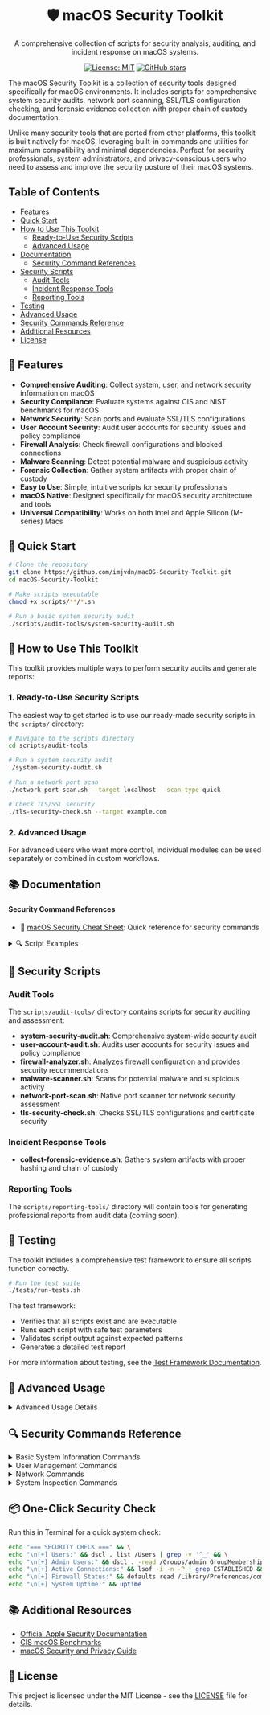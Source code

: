 <div align="center">
  <h1>🛡️ macOS Security Toolkit</h1>
  <p>A comprehensive collection of scripts for security analysis, auditing, and incident response on macOS systems.</p>
  
  [![License: MIT](https://img.shields.io/badge/License-MIT-yellow.svg)](https://opensource.org/licenses/MIT)
  [![GitHub stars](https://img.shields.io/github/stars/imjvdn/macOS-Security-Toolkit?style=social)](https://github.com/imjvdn/macOS-Security-Toolkit/stargazers)
</div>

The macOS Security Toolkit is a collection of security tools designed specifically for macOS environments. It includes scripts for comprehensive system security audits, network port scanning, SSL/TLS configuration checking, and forensic evidence collection with proper chain of custody documentation.

Unlike many security tools that are ported from other platforms, this toolkit is built natively for macOS, leveraging built-in commands and utilities for maximum compatibility and minimal dependencies. Perfect for security professionals, system administrators, and privacy-conscious users who need to assess and improve the security posture of their macOS systems.

## Table of Contents

- [Features](#-features)
- [Quick Start](#-quick-start)
- [How to Use This Toolkit](#-how-to-use-this-toolkit)
  - [Ready-to-Use Security Scripts](#1-ready-to-use-security-scripts)
  - [Advanced Usage](#2-advanced-usage)
- [Documentation](#-documentation)
  - [Security Command References](#security-command-references)
- [Security Scripts](#-security-scripts)
  - [Audit Tools](#audit-tools)
  - [Incident Response Tools](#incident-response-tools)
  - [Reporting Tools](#reporting-tools)
- [Testing](#-testing)
- [Advanced Usage](#-advanced-usage)
- [Security Commands Reference](#-security-commands-reference)
- [Additional Resources](#-additional-resources)
- [License](#-license)

## 🎯 Features

- **Comprehensive Auditing**: Collect system, user, and network security information on macOS
- **Security Compliance**: Evaluate systems against CIS and NIST benchmarks for macOS
- **Network Security**: Scan ports and evaluate SSL/TLS configurations
- **User Account Security**: Audit user accounts for security issues and policy compliance
- **Firewall Analysis**: Check firewall configurations and blocked connections
- **Malware Scanning**: Detect potential malware and suspicious activity
- **Forensic Collection**: Gather system artifacts with proper chain of custody
- **Easy to Use**: Simple, intuitive scripts for security professionals
- **macOS Native**: Designed specifically for macOS security architecture and tools
- **Universal Compatibility**: Works on both Intel and Apple Silicon (M-series) Macs

## 🚀 Quick Start

```bash
# Clone the repository
git clone https://github.com/imjvdn/macOS-Security-Toolkit.git
cd macOS-Security-Toolkit

# Make scripts executable
chmod +x scripts/**/*.sh

# Run a basic system security audit
./scripts/audit-tools/system-security-audit.sh
```

## 💼 How to Use This Toolkit

This toolkit provides multiple ways to perform security audits and generate reports:

### 1. Ready-to-Use Security Scripts

The easiest way to get started is to use our ready-made security scripts in the `scripts/` directory:

```bash
# Navigate to the scripts directory
cd scripts/audit-tools

# Run a system security audit
./system-security-audit.sh

# Run a network port scan
./network-port-scan.sh --target localhost --scan-type quick

# Check TLS/SSL security
./tls-security-check.sh --target example.com
```

### 2. Advanced Usage

For advanced users who want more control, individual modules can be used separately or combined in custom workflows.

## 📚 Documentation

#### Security Command References
- 🔐 [macOS Security Cheat Sheet](docs/macos-security-cheat-sheet.md): Quick reference for security commands

<details>
<summary>🔍 Script Examples</summary>

### system-security-audit.sh

```bash
./system-security-audit.sh [--output-dir /path/to/output]
```

Performs a comprehensive security audit of the macOS system, collecting information about:
- System configuration and security settings
- User accounts and permissions
- Network settings and connections
- Running processes and services
- Installed applications
- Security settings and policies

#### Output Files

The script creates the following files in the output directory:
- SystemInfo.txt
- SecuritySettings.txt
- UserAccounts.txt
- NetworkConfig.txt
- RunningProcesses.txt
- InstalledApplications.txt

### user-account-audit.sh

```bash
./user-account-audit.sh
```

Performs a comprehensive audit of user accounts on the macOS system, identifying:
- Accounts with admin privileges
- Password policies and expiration settings
- Login history and failed login attempts
- Suspicious accounts (UID 0, empty passwords, non-standard shells)

#### Output Files

The script creates the following files in the output directory:
- user_details.csv: Details of all user accounts
- password_policies.csv: Password policy information
- login_history.txt: Recent login history
- failed_logins.txt: Failed login attempts
- summary.md: Summary report with findings and recommendations

### firewall-analyzer.sh

```bash
./firewall-analyzer.sh
```

Analyzes the macOS firewall configuration, checking:
- Firewall status and settings
- Stealth mode configuration
- Allowed applications
- Blocked connection attempts
- Logging configuration

#### Output Files

The script creates the following files in the output directory:
- firewall_status.md: Current firewall configuration
- allowed_applications.md: Applications allowed through the firewall
- blocked_connections.md: Recent blocked connection attempts
- recommendations.md: Security recommendations
- summary.md: Summary report with security score

### malware-scanner.sh

```bash
./malware-scanner.sh
```

Scans the system for potential malware and suspicious activity:
- Suspicious launch agents and daemons
- Processes with unusual behavior or high resource usage
- Browser extensions that might be malicious
- Suspicious cron jobs
- Unusual network connections

#### Output Files

The script creates the following files in the output directory:
- launch_agents.md: Suspicious launch agents and daemons
- suspicious_processes.md: Processes with unusual behavior
- browser_extensions.md: Installed browser extensions
- cron_jobs.md: Scheduled tasks that might be suspicious
- network_connections.md: Active network connections
- summary.md: Summary report with findings and recommendations

</details>

## 💼 Security Scripts

### Audit Tools

The `scripts/audit-tools/` directory contains scripts for security auditing and assessment:

- **system-security-audit.sh**: Comprehensive system-wide security audit
- **user-account-audit.sh**: Audits user accounts for security issues and policy compliance
- **firewall-analyzer.sh**: Analyzes firewall configuration and provides security recommendations
- **malware-scanner.sh**: Scans for potential malware and suspicious activity
- **network-port-scan.sh**: Native port scanner for network security assessment
- **tls-security-check.sh**: Checks SSL/TLS configurations and certificate security

### Incident Response Tools

- **collect-forensic-evidence.sh**: Gathers system artifacts with proper hashing and chain of custody

### Reporting Tools

The `scripts/reporting-tools/` directory will contain tools for generating professional reports from audit data (coming soon).

## 🧪 Testing

The toolkit includes a comprehensive test framework to ensure all scripts function correctly.

```bash
# Run the test suite
./tests/run-tests.sh
```

The test framework:
- Verifies that all scripts exist and are executable
- Runs each script with safe test parameters
- Validates script output against expected patterns
- Generates a detailed test report

For more information about testing, see the [Test Framework Documentation](tests/README.md).

## 🔧 Advanced Usage

<details>
<summary>Advanced Usage Details</summary>

### Custom Scan Options
```bash
# Run a full network port scan
./scripts/audit-tools/network-port-scan.sh --target 192.168.1.0/24 --scan-type full --output-dir ~/Documents/NetworkScan

# Check SSL/TLS security with custom timeout
./scripts/audit-tools/tls-security-check.sh --target secure-website.com --port 443 --timeout 10
```

### Collect Forensic Evidence
```bash
# Collect all available evidence types
./scripts/incident-response/collect-forensic-evidence.sh --output-dir ~/Evidence --collect-all

# Collect specific evidence types
./scripts/incident-response/collect-forensic-evidence.sh --output-dir ~/Evidence --include-system-logs --include-user-profiles
```

### Run as Administrator
For best results, run the toolkit with administrative privileges:
```bash
# Use sudo to run with elevated privileges
sudo ./scripts/audit-tools/system-security-audit.sh
```

</details>

## 🔍 Security Commands Reference

<details>
<summary>Basic System Information Commands</summary>

### View System Information
```bash
# Get basic system information
system_profiler SPSoftwareDataType SPHardwareDataType
```

### Check Uptime
```bash
# Check system uptime
uptime
```
</details>

<details>
<summary>User Management Commands</summary>

### List All Users
```bash
# List all user accounts
dscl . list /Users | grep -v '^_'
```

### View Admin Users
```bash
# List members of the admin group
dscl . -read /Groups/admin GroupMembership
```

### Check Logged In Users
```bash
# See currently logged in users
who
```
</details>

<details>
<summary>Network Commands</summary>

### View Active Connections
```bash
# List active network connections
lsof -i -n -P | grep ESTABLISHED
```

### Check Firewall Status
```bash
# Check macOS firewall status
defaults read /Library/Preferences/com.apple.alf globalstate
```

### Flush DNS Cache
```bash
# Clear DNS cache
sudo dscacheutil -flushcache; sudo killall -HUP mDNSResponder
```
</details>

<details>
<summary>System Inspection Commands</summary>

### List Running Processes
```bash
# View all running processes
ps -axo user,pid,ppid,%cpu,%mem,start,time,command
```

### View Installed Software
```bash
# List installed applications
system_profiler SPApplicationsDataType
```

### Check Launch Agents
```bash
# See what programs run at login
ls -la ~/Library/LaunchAgents /Library/LaunchAgents
```
</details>

## 📦 One-Click Security Check

Run this in Terminal for a quick system check:
```bash
echo "=== SECURITY CHECK ===" && \
echo "\n[+] Users:" && dscl . list /Users | grep -v '^_' && \
echo "\n[+] Admin Users:" && dscl . -read /Groups/admin GroupMembership && \
echo "\n[+] Active Connections:" && lsof -i -n -P | grep ESTABLISHED && \
echo "\n[+] Firewall Status:" && defaults read /Library/Preferences/com.apple.alf globalstate && \
echo "\n[+] System Uptime:" && uptime
```

## 📚 Additional Resources

- [Official Apple Security Documentation](https://support.apple.com/guide/security/welcome/web)
- [CIS macOS Benchmarks](https://www.cisecurity.org/benchmark/apple_os)
- [macOS Security and Privacy Guide](https://github.com/drduh/macOS-Security-and-Privacy-Guide)

## 📄 License

This project is licensed under the MIT License - see the [LICENSE](LICENSE) file for details.
